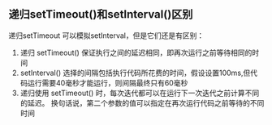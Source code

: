
## 递归setTimeout()和setInterval()区别
递归setTimeout 可以模拟setInterval，但是它们还是有区别：
1. 递归 setTimeout() 保证执行之间的延迟相同，即再次运行之前等待相同的时间
2. setInterval() 选择的间隔包括执行代码所花费的时间，假设设置100ms,但代码运行需要40毫秒才能运行，则间隔最终只有60毫秒
3. 递归使用 setTimeout() 时，每次迭代都可以在运行下一次迭代之前计算不同的延迟。 换句话说，第二个参数的值可以指定在再次运行代码之前等待的不同时间